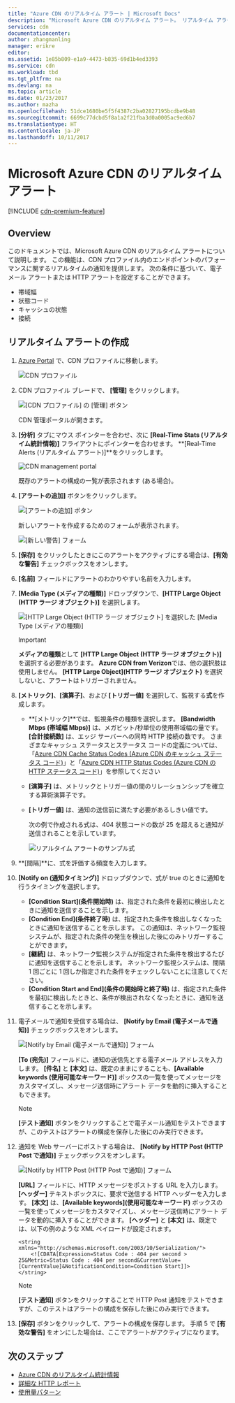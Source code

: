 ```yaml
---
title: "Azure CDN のリアルタイム アラート | Microsoft Docs"
description: "Microsoft Azure CDN のリアルタイム アラート。 リアルタイム アラートは、CDN プロファイル内のエンドポイントのパフォーマンスに関する通知を提供します。"
services: cdn
documentationcenter: 
author: zhangmanling
manager: erikre
editor: 
ms.assetid: 1e85b809-e1a9-4473-b835-69d1b4ed3393
ms.service: cdn
ms.workload: tbd
ms.tgt_pltfrm: na
ms.devlang: na
ms.topic: article
ms.date: 01/23/2017
ms.author: mazha
ms.openlocfilehash: 51dce1680be5f5f4387c2ba02827195bcdbe9b48
ms.sourcegitcommit: 6699c77dcbd5f8a1a2f21fba3d0a0005ac9ed6b7
ms.translationtype: HT
ms.contentlocale: ja-JP
ms.lasthandoff: 10/11/2017
---
```

# <a name="real-time-alerts-in-microsoft-azure-cdn"></a>Microsoft Azure CDN のリアルタイム アラート
[!INCLUDE [cdn-premium-feature](../../includes/cdn-premium-feature.md)]

## <a name="overview"></a>Overview
このドキュメントでは、Microsoft Azure CDN のリアルタイム アラートについて説明します。 この機能は、CDN プロファイル内のエンドポイントのパフォーマンスに関するリアルタイムの通知を提供します。  次の条件に基づいて、電子メール アラートまたは HTTP アラートを設定することができます。

* 帯域幅
* 状態コード
* キャッシュの状態
* 接続

## <a name="creating-a-real-time-alert"></a>リアルタイム アラートの作成
1. [Azure Portal](https://portal.azure.com) で、CDN プロファイルに移動します。
   
    ![CDN プロファイル](./media/cdn-real-time-alerts/cdn-profile-blade.png)
1. CDN プロファイル ブレードで、 **[管理]** をクリックします。
   
    ![[CDN プロファイル] の [管理] ボタン](./media/cdn-real-time-alerts/cdn-manage-btn.png)
   
    CDN 管理ポータルが開きます。
3. **[分析]** タブにマウス ポインターを合わせ、次に **[Real-Time Stats (リアルタイム統計情報)]** フライアウトにポインターを合わせます。  **[Real-Time Alerts (リアルタイム アラート)]**をクリックします。
   
    ![CDN management portal](./media/cdn-real-time-alerts/cdn-premium-portal.png)
   
    既存のアラートの構成の一覧が表示されます (ある場合)。
4. **[アラートの追加]** ボタンをクリックします。
   
    ![[アラートの追加] ボタン](./media/cdn-real-time-alerts/cdn-add-alert.png)
   
    新しいアラートを作成するためのフォームが表示されます。
   
    ![[新しい警告] フォーム](./media/cdn-real-time-alerts/cdn-new-alert.png)
5. **[保存]** をクリックしたときにこのアラートをアクティブにする場合は、**[有効な警告]** チェックボックスをオンします。
6. **[名前]** フィールドにアラートのわかりやすい名前を入力します。
7. **[Media Type (メディアの種類)]** ドロップダウンで、**[HTTP Large Object (HTTP ラージ オブジェクト)]** を選択します。
   
    ![[HTTP Large Object (HTTP ラージ オブジェクト] を選択した [Media Type (メディアの種類)]](./media/cdn-real-time-alerts/cdn-http-large.png)
   
   > [!IMPORTANT]
   > **メディアの種類**として **[HTTP Large Object (HTTP ラージ オブジェクト)]** を選択する必要があります。  **Azure CDN from Verizon**では、他の選択肢は使用しません。  **[HTTP Large Object]\(HTTP ラージ オブジェクト\)** を選択しないと、アラートはトリガーされません。
   > 
   > 
8. **[メトリック]**、**[演算子]**、および **[トリガー値]** を選択して、監視する**式**を作成します。
   
   * **[メトリック]**では、監視条件の種類を選択します。  **[Bandwidth Mbps (帯域幅 Mbps)]** は、メガビット/秒単位の使用帯域幅の量です。  **[合計接続数]** は、エッジ サーバーへの同時 HTTP 接続の数です。  さまざまなキャッシュ ステータスとステータス コードの定義については、「[Azure CDN Cache Status Codes (Azure CDN のキャッシュ ステータス コード)](https://msdn.microsoft.com/library/mt759237.aspx)」と「[Azure CDN HTTP Status Codes (Azure CDN の HTTP ステータス コード)](https://msdn.microsoft.com/library/mt759238.aspx)」を参照してください
   * **[演算子]** は、メトリックとトリガー値の間のリレーションシップを確立する算術演算子です。
   * **[トリガー値]** は、通知の送信前に満たす必要があるしきい値です。
     
     次の例で作成される式は、404 状態コードの数が 25 を超えると通知が送信されることを示しています。
     
     ![リアルタイム アラートのサンプル式](./media/cdn-real-time-alerts/cdn-expression.png)
9. **[間隔]**に、式を評価する頻度を入力します。
10. **[Notify on (通知タイミング)]** ドロップダウンで、式が true のときに通知を行うタイミングを選択します。
    
    * **[Condition Start]\(条件開始時\)** は、指定された条件を最初に検出したときに通知を送信することを示します。
    * **[Condition End]\(条件終了時\)** は、指定された条件を検出しなくなったときに通知を送信することを示します。 この通知は、ネットワーク監視システムが、指定された条件の発生を検出した後にのみトリガーすることができます。
    * **[継続]** は、ネットワーク監視システムが指定された条件を検出するたびに通知を送信することを示します。 ネットワーク監視システムは、間隔 1 回ごとに 1 回しか指定された条件をチェックしないことに注意してください。
    * **[Condition Start and End]\(条件の開始時と終了時\)** は、指定された条件を最初に検出したときと、条件が検出されなくなったときに、通知を送信することを示します。
1. 電子メールで通知を受信する場合は、 **[Notify by Email (電子メールで通知)]** チェックボックスをオンします。  
    
    ![[Notify by Email (電子メールで通知)] フォーム](./media/cdn-real-time-alerts/cdn-notify-email.png)
    
    **[To (宛先)]** フィールドに、通知の送信先とする電子メール アドレスを入力します。 **[件名]** と **[本文]** は、既定のままにすることも、**[Available keywords (使用可能なキーワード)]** ボックスの一覧を使ってメッセージをカスタマイズし、メッセージ送信時にアラート データを動的に挿入することもできます。
    
    > [!NOTE]
    > **[テスト通知]** ボタンをクリックすることで電子メール通知をテストできますが、このテストはアラートの構成を保存した後にのみ実行できます。
    > 
    > 
12. 通知を Web サーバーにポストする場合は、 **[Notify by HTTP Post (HTTP Post で通知)]** チェックボックスをオンします。
    
    ![[Notify by HTTP Post (HTTP Post で通知)] フォーム](./media/cdn-real-time-alerts/cdn-notify-http.png)
    
    **[URL]** フィールドに、HTTP メッセージをポストする URL を入力します。 **[ヘッダー]** テキストボックスに、要求で送信する HTTP ヘッダーを入力します。  **[本文]** は、**[Available keywords]\(使用可能なキーワード\)** ボックスの一覧を使ってメッセージをカスタマイズし、メッセージ送信時にアラート データを動的に挿入することができます。  **[ヘッダー]** と **[本文]** は、既定では、以下の例のような XML ペイロードが設定されます。
    
    ```
    <string xmlns="http://schemas.microsoft.com/2003/10/Serialization/">
        <![CDATA[Expression=Status Code : 404 per second > 25&Metric=Status Code : 404 per second&CurrentValue=[CurrentValue]&NotificationCondition=Condition Start]]>
    </string>
    ```
    
    > [!NOTE]
    > **[テスト通知]** ボタンをクリックすることで HTTP Post 通知をテストできますが、このテストはアラートの構成を保存した後にのみ実行できます。
    > 
    > 
13. **[保存]** ボタンをクリックして、アラートの構成を保存します。  手順 5 で **[有効な警告]** をオンにした場合は、ここでアラートがアクティブになります。

## <a name="next-steps"></a>次のステップ
* [Azure CDN のリアルタイム統計情報](cdn-real-time-stats.md)
* [詳細な HTTP レポート](cdn-advanced-http-reports.md)
* [使用量パターン](cdn-analyze-usage-patterns.md)

